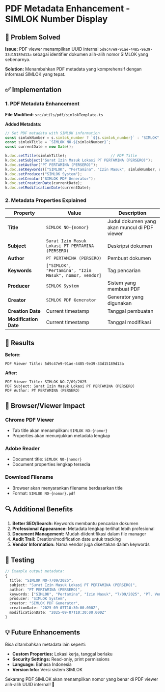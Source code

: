 # PDF Metadata Enhancement - SIMLOK Number Display

## 🎯 Problem Solved

**Issue:** PDF viewer menampilkan UUID internal `5d9c47e9-91ae-4485-9e39-33d15189d13a` sebagai identifier dokumen alih-alih nomor SIMLOK yang sebenarnya.

**Solution:** Menambahkan PDF metadata yang komprehensif dengan informasi SIMLOK yang tepat.

## ✅ Implementation

### 1. PDF Metadata Enhancement
**File Modified:** `src/utils/pdf/simlokTemplate.ts`

**Added Metadata:**
```typescript
// Set PDF metadata with SIMLOK information
const simlokNumber = s.simlok_number ? `${s.simlok_number}` : "SIMLOK";
const simlokTitle = `SIMLOK NO-${simlokNumber}`;
const currentDate = new Date();

k.doc.setTitle(simlokTitle);                    // PDF Title
k.doc.setSubject("Surat Izin Masuk Lokasi PT PERTAMINA (PERSERO)");
k.doc.setAuthor("PT PERTAMINA (PERSERO)");
k.doc.setKeywords(["SIMLOK", "Pertamina", "Izin Masuk", simlokNumber, s.vendor_name]);
k.doc.setProducer("SIMLOK System");
k.doc.setCreator("SIMLOK PDF Generator");
k.doc.setCreationDate(currentDate);
k.doc.setModificationDate(currentDate);
```

### 2. Metadata Properties Explained

| Property | Value | Description |
|----------|--------|-------------|
| **Title** | `SIMLOK NO-{nomor}` | Judul dokumen yang akan muncul di PDF viewer |
| **Subject** | `Surat Izin Masuk Lokasi PT PERTAMINA (PERSERO)` | Deskripsi dokumen |
| **Author** | `PT PERTAMINA (PERSERO)` | Pembuat dokumen |
| **Keywords** | `["SIMLOK", "Pertamina", "Izin Masuk", nomor, vendor]` | Tag pencarian |
| **Producer** | `SIMLOK System` | Sistem yang membuat PDF |
| **Creator** | `SIMLOK PDF Generator` | Generator yang digunakan |
| **Creation Date** | Current timestamp | Tanggal pembuatan |
| **Modification Date** | Current timestamp | Tanggal modifikasi |

## 🎉 Results

**Before:**
```
PDF Viewer Title: 5d9c47e9-91ae-4485-9e39-33d15189d13a
```

**After:**
```
PDF Viewer Title: SIMLOK NO-7/09/2025
PDF Subject: Surat Izin Masuk Lokasi PT PERTAMINA (PERSERO)
PDF Author: PT PERTAMINA (PERSERO)
```

## 📱 Browser/Viewer Impact

### Chrome PDF Viewer
- Tab title akan menampilkan: `SIMLOK NO-{nomor}`
- Properties akan menunjukkan metadata lengkap

### Adobe Reader
- Document title: `SIMLOK NO-{nomor}`
- Document properties lengkap tersedia

### Download Filename
- Browser akan menyarankan filename berdasarkan title
- Format: `SIMLOK NO-{nomor}.pdf`

## 🔍 Additional Benefits

1. **Better SEO/Search:** Keywords membantu pencarian dokumen
2. **Professional Appearance:** Metadata lengkap terlihat lebih profesional
3. **Document Management:** Mudah diidentifikasi dalam file manager
4. **Audit Trail:** Creation/modification date untuk tracking
5. **Vendor Information:** Nama vendor juga disertakan dalam keywords

## 🧪 Testing

```typescript
// Example output metadata:
{
  title: "SIMLOK NO-7/09/2025",
  subject: "Surat Izin Masuk Lokasi PT PERTAMINA (PERSERO)",
  author: "PT PERTAMINA (PERSERO)",
  keywords: ["SIMLOK", "Pertamina", "Izin Masuk", "7/09/2025", "PT. Vendor Name"],
  producer: "SIMLOK System",
  creator: "SIMLOK PDF Generator",
  creationDate: "2025-09-07T10:30:00.000Z",
  modificationDate: "2025-09-07T10:30:00.000Z"
}
```

## 💡 Future Enhancements

Bisa ditambahkan metadata lain seperti:
- **Custom Properties:** Lokasi kerja, tanggal berlaku
- **Security Settings:** Read-only, print permissions
- **Language:** Bahasa Indonesia
- **Version Info:** Versi sistem SIMLOK

Sekarang PDF SIMLOK akan menampilkan nomor yang benar di PDF viewer alih-alih UUID internal! 🎯
